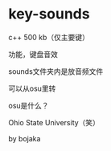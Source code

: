 # key-sounds
c++ 500 kb（仅主要键）

功能，键盘音效

sounds文件夹内是放音频文件

可以从osu里转

osu是什么？

Ohio State University（笑）

by bojaka
